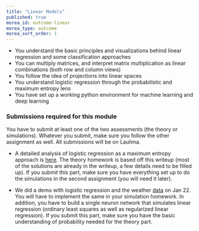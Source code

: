 ```yaml
---
title: "Linear Models"
published: true
morea_id: outcome-linear
morea_type: outcome
morea_sort_order: 1
---
```


  * You understand the basic principles and visualizations behind linear regression and some classification approaches
  * You can multiply matrices, and interpret matrix multiplication as linear combinations (both row and column views)
  * You follow the idea of projections into linear spaces
  * You understand logistic regression through the probabilistic and maximum entropy lens
  * You have set up a working python environment for machine learning and deep learning

### Submissions required for this module
You have to submit at least one of the two assessments (the theory or
simulations). Whatever you submit, make sure you follow the other assignment as well.
All submissions will be on Laulima.

* A detailed analysis of logistic regression as a maximum entropy approach is
[here](https://descartes.manoa.hawaii.edu/morea/linear/logistic.pdf). The theory homework is based off this writeup (most of the solutions are already in the writeup, a few details need to be filled up). If you submit this part, make sure you have everything set up to do the simulations in the second assignment (you will need it later).

* We did a demo with logistic regression and the weather [data](https://drive.google.com/drive/folders/1TvOiktbpG784mYLSRRjk6LULKVGECH3r?usp=sharing) on Jan 22. You will have to implement the same in your simulation homework. In addition, you have to build a single neuron network that simulates linear regression (ordinary least squares as well as regularized linear regression). If you submit this part, make sure you have the basic understanding of probability needed for the theory part.
